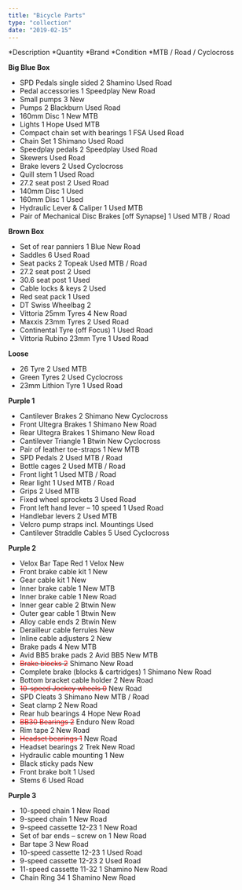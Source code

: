 ```yaml
---
title: "Bicycle Parts"
type: "collection"
date: "2019-02-15"
---
```


*Description *Quantity *Brand *Condition *MTB / Road / Cyclocross

**Big Blue Box**

 * SPD Pedals single sided 2 Shamino Used Road
 * Pedal accessories 1 Speedplay New Road
 * Small pumps 3 New
 * Pumps 2 Blackburn Used Road
 * 160mm Disc 1 New MTB
 * Lights 1 Hope Used MTB
 * Compact chain set with bearings 1 FSA Used Road
 * Chain Set 1 Shimano Used Road
 * Speedplay pedals 2 Speedplay Used Road
 * Skewers Used Road
 * Brake levers 2 Used Cyclocross
 * Quill stem 1 Used Road
 * 27.2 seat post 2 Used Road
 * 140mm Disc 1 Used
 * 160mm Disc 1 Used
 * Hydraulic Lever & Caliper 1 Used MTB
 * Pair of Mechanical Disc Brakes [off Synapse] 1 Used MTB / Road

**Brown Box**

 * Set of rear panniers 1 Blue New Road
 * Saddles 6 Used Road
 * Seat packs 2 Topeak Used MTB / Road
 * 27.2 seat post 2 Used
 * 30.6 seat post 1 Used
 * Cable locks & keys 2 Used
 * Red seat pack 1 Used
 * DT Swiss Wheelbag  2
 * Vittoria 25mm Tyres 4 New Road
 * Maxxis 23mm Tyres 2 Used Road
 * Continental Tyre (off Focus) 1 Used Road
 * Vittoria Rubino 23mm Tyre 1 Used Road

**Loose**

 * 26 Tyre 2 Used MTB
 * Green Tyres 2 Used Cyclocross
 * 23mm Lithion Tyre 1 Used Road

**Purple 1**

 * Cantilever Brakes 2 Shimano New Cyclocross
 * Front Ultegra Brakes 1 Shimano New Road
 * Rear Ultegra Brakes 1 Shimano New Road
 * Cantilever Triangle 1 Btwin New Cyclocross
 * Pair of leather toe-straps 1 New MTB
 * SPD Pedals 2 Used MTB / Road
 * Bottle cages 2 Used MTB / Road
 * Front light 1 Used MTB / Road
 * Rear light 1 Used MTB / Road
 * Grips 2 Used MTB
 * Fixed wheel sprockets 3 Used Road
 * Front left hand lever – 10 speed 1 Used Road
 * Handlebar levers 2 Used MTB
 * Velcro pump straps incl. Mountings Used
 * Cantilever Straddle Cables 5 Used Cyclocross

**Purple 2**

 * Velox Bar Tape Red 1 Velox New
 * Front brake cable kit 1 New
 * Gear cable kit 1 New
 * Inner brake cable 1 New MTB
 * Inner brake cable 1 New Road
 * Inner gear cable 2 Btwin New
 * Outer gear cable 1 Btwin New
 * Alloy cable ends 2 Btwin New
 * Derailleur cable ferrules New
 * Inline cable adjusters 2 New
 * Brake pads 4 New MTB
 * Avid BB5 brake pads 2 Avid BB5 New MTB
 * <strike><bold style='color:red;'>Brake blocks 2</bold></strike> Shimano New Road
 * Complete brake (blocks & cartridges) 1 Shimano New Road
 * Bottom bracket cable holder 2 New Road
 * <strike><bold style='color:red;'>10-speed Jockey wheels 0</bold></strike> New Road
 * SPD Cleats 3 Shimano New MTB / Road
 * Seat clamp 2 New Road
 * Rear hub bearings 4 Hope New Road
 * <strike><bold style='color:red;'>BB30 Bearings 2</bold></strike> Enduro New Road
 * Rim tape 2 New Road
 * <strike><bold style='color:red;'>Headset bearings 1</bold></strike> New Road
 * Headset bearings 2 Trek New Road
 * Hydraulic cable mounting 1 New
 * Black sticky pads New
 * Front brake bolt 1 Used
 * Stems 6 Used Road

**Purple 3**

 * 10-speed chain 1 New Road
 * 9-speed chain 1 New Road
 * 9-speed cassette 12-23 1 New Road
 * Set of bar ends – screw on 1 New Road
 * Bar tape 3 New Road
 * 10-speed cassette 12-23 1 Used Road
 * 9-speed cassette 12-23 2 Used Road
 * 11-speed cassette 11-32 1 Shamino New Road
 * Chain Ring 34 1 Shamino New Road
